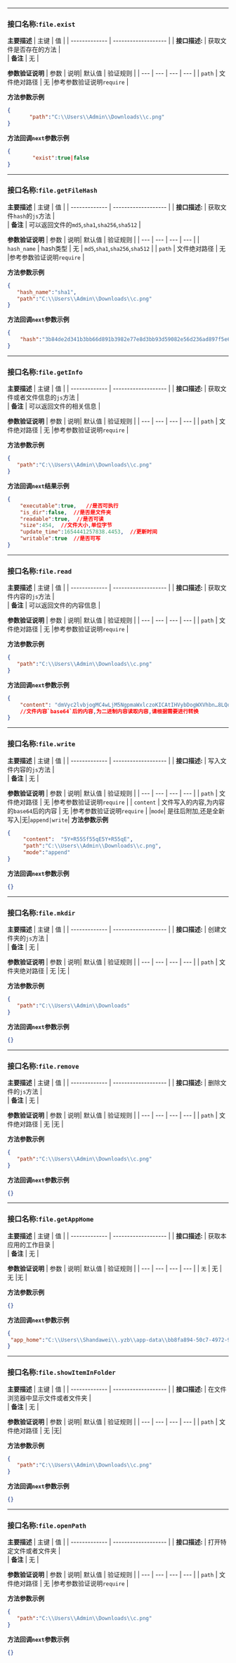 ***
### **接口名称**:`file.exist`
**主要描述**
| 主键          | 值                         |
| ------------- | ------------------- |
| **接口描述:** | 获取文件是否存在的方法 |  
| **备注** | 无 |  

**参数验证说明**
| 参数 | 说明| 默认值 | 验证规则 |
| --- | --- | --- | --- |
| `path` | 文件绝对路径 | 无 |参考参数验证说明`require` |

**方法参数示例**

~~~json
{
       "path":"C:\\Users\\Admin\\Downloads\\c.png"
}

~~~

**方法回调`next`参数示例**

~~~json
{
        "exist":true|false
}

~~~
***
### **接口名称**:`file.getFileHash`
**主要描述**
| 主键          | 值                         |
| ------------- | ------------------- |
| **接口描述:** | 获取文件`hash`的`js`方法 |  
| **备注** | 可以返回文件的`md5`,`sha1`,`sha256`,`sha512` |  

**参数验证说明**
| 参数 | 说明| 默认值 | 验证规则 |
| --- | --- | --- | --- |
| `hash_name` | hash类型 | 无 | `md5`,`sha1`,`sha256`,`sha512` |
| `path` | 文件绝对路径 | 无 |参考参数验证说明`require` |

**方法参数示例**

~~~json
{
   "hash_name":"sha1",
   "path":"C:\\Users\\Admin\\Downloads\\c.png"
}

~~~

**方法回调`next`参数示例**

~~~json
{
    "hash":"3b84de2d341b3bb66d891b3982e77e8d3bb93d59082e56d236ad897f5e631909"
}
~~~
***
### **接口名称**:`file.getInfo`
**主要描述**
| 主键          | 值                         |
| ------------- | ------------------- |
| **接口描述:** | 获取文件或者文件信息的`js`方法 |  
| **备注** | 可以返回文件的相关信息 |  

**参数验证说明**
| 参数 | 说明| 默认值 | 验证规则 |
| --- | --- | --- | --- |
| `path` | 文件绝对路径 | 无 |参考参数验证说明`require` |

**方法参数示例**

~~~json
{
   "path":"C:\\Users\\Admin\\Downloads\\c.png"
}

~~~

**方法回调`next`结果示例**

~~~json
{
    "executable":true,   //是否可执行
    "is_dir":false,  //是否是文件夹
    "readable":true,  //是否可读
    "size":454,  //文件大小,单位字节
    "update_time":1654441257838.4453,  //更新时间
    "writable":true  //是否可写
}

~~~

***
### **接口名称**:`file.read`
**主要描述**
| 主键          | 值                         |
| ------------- | ------------------- |
| **接口描述:** | 获取文件内容的`js`方法 |  
| **备注** | 可以返回文件的内容信息 |  

**参数验证说明**
| 参数 | 说明| 默认值 | 验证规则 |
| --- | --- | --- | --- |
| `path` | 文件绝对路径 | 无 |参考参数验证说明`require` |

**方法参数示例**

~~~json
{
   "path":"C:\\Users\\Admin\\Downloads\\c.png"
}

~~~

**方法回调`next`参数示例**

~~~json
{
    "content": "dmVyc2lvbjogMC4wLjM5NgpmaWxlczoKICAtIHVybDogWXVhbn…8LQogIDEu5LyY5YyW5oCn6IO9CiAgMi7kv67lpI1idWdzCg=="
    //文件内容`base64`后的内容,为二进制内容读取内容,请根据需要进行转换
}

~~~
***
### **接口名称**:`file.write`
**主要描述**
| 主键          | 值                         |
| ------------- | ------------------- |
| **接口描述:** | 写入文件内容的`js`方法 |  
| **备注** | 无 |  

**参数验证说明**
| 参数 | 说明| 默认值 | 验证规则 |
| --- | --- | --- | --- |
| `path` | 文件绝对路径 | 无 |参考参数验证说明`require` |
| `content` | 文件写入的内容,为内容的`base64`后的内容 | 无 |参考参数验证说明`require` |
|`mode`| 是往后附加,还是全新写入|无|`append|write`|
**方法参数示例**

~~~json
{
     "content":  "5Y+R55Sf55qE5Y+R55qE", 
     "path":"C:\\Users\\Admin\\Downloads\\c.png",
     "mode":"append"
}

~~~

**方法回调`next`参数示例**

~~~json
{}
~~~
***
### **接口名称**:`file.mkdir`
**主要描述**
| 主键          | 值                         |
| ------------- | ------------------- |
| **接口描述:** | 创建文件夹的`js`方法 |  
| **备注** | 无 |  

**参数验证说明**
| 参数 | 说明| 默认值 | 验证规则 |
| --- | --- | --- | --- |
| `path` | 文件夹绝对路径 | 无 |无 |

**方法参数示例**

~~~json
{
   "path":"C:\\Users\\Admin\\Downloads"
}
~~~

**方法回调`next`参数示例**

~~~json
{}
~~~
***
### **接口名称**:`file.remove`
**主要描述**
| 主键          | 值                         |
| ------------- | ------------------- |
| **接口描述:** | 删除文件的`js`方法 |  
| **备注** | 无 |  

**参数验证说明**
| 参数 | 说明| 默认值 | 验证规则 |
| --- | --- | --- | --- |
| `path` | 文件绝对路径 | 无 |无  |

**方法参数示例**

~~~json
{
   "path":"C:\\Users\\Admin\\Downloads\\c.png"
}
~~~

**方法回调`next`参数示例**

~~~json
{}
~~~
***
### **接口名称**:`file.getAppHome`
**主要描述**
| 主键          | 值                         |
| ------------- | ------------------- |
| **接口描述:** | 获取本应用的工作目录 |  
| **备注** | 无 |  

**参数验证说明**
| 参数 | 说明| 默认值 | 验证规则 |
| --- | --- | --- | --- |
| `无` | 无 | 无 |无 |

**方法参数示例**

~~~json
{}
~~~

**方法回调`next`参数示例**

~~~json
{
 "app_home":"C:\\Users\\Shandawei\\.yzb\\app-data\\bb8fa894-50c7-4972-9527-bb12f15ae918\\123456"
}
~~~
***
### **接口名称**:`file.showItemInFolder`
**主要描述**
| 主键          | 值                         |
| ------------- | ------------------- |
| **接口描述:** | 在文件浏览器中显示文件或者文件夹 |  
| **备注** | 无 |  

**参数验证说明**
| 参数 | 说明| 默认值 | 验证规则 |
| --- | --- | --- | --- |
| `path` | 文件绝对路径 | 无 |无|

**方法参数示例**

~~~json
{
   "path":"C:\\Users\\Admin\\Downloads\\c.png"
}

~~~

**方法回调`next`参数示例**

~~~json
{}
~~~

***
### **接口名称**:`file.openPath`
**主要描述**
| 主键          | 值                         |
| ------------- | ------------------- |
| **接口描述:** | 打开特定文件或者文件夹 |  
| **备注** | 无 |  

**参数验证说明**
| 参数 | 说明| 默认值 | 验证规则 |
| --- | --- | --- | --- |
| `path` | 文件绝对路径 | 无 |参考参数验证说明`require` |

**方法参数示例**

~~~json
{
   "path":"C:\\Users\\Admin\\Downloads\\c.png"
}

~~~

**方法回调`next`参数示例**

~~~json
{}
~~~